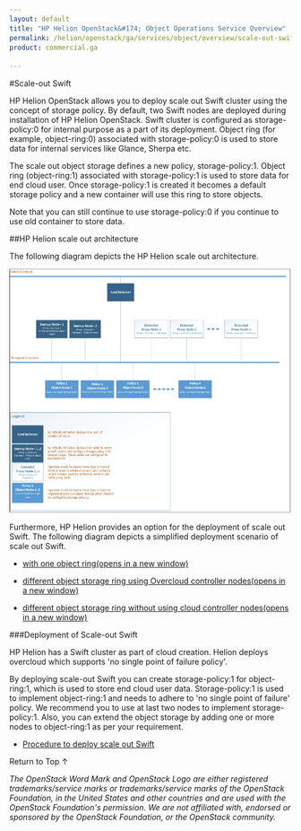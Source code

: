 ```yaml
---
layout: default
title: "HP Helion OpenStack&#174; Object Operations Service Overview"
permalink: /helion/openstack/ga/services/object/overview/scale-out-swift/
product: commercial.ga

---
```

<!--UNDER REVISION-->

<script>

function PageRefresh {
onLoad="window.refresh"
}

PageRefresh();

</script>

<!--
<p style="font-size: small;"> <a href="/helion/openstack/ga/services/object/overview/">&#9664; PREV</a> | <a href="/helion/openstack/services/overview/">&#9650; UP</a> | <a href=" /helion/openstack/ga/services/swift/deployment/"> NEXT &#9654</a> </p>-->


#Scale-out Swift 

HP Helion OpenStack allows you to deploy scale out Swift cluster using the concept of storage policy. By default, two Swift nodes are deployed during installation of HP Helion OpenStack. Swift cluster is configured as storage-policy:0 for internal purpose as a part of its deployment. Object ring (for example, object-ring:0) associated with storage-policy:0 is used to store data for internal services like Glance, Sherpa etc. 

The scale out object storage defines a new policy, storage-policy:1. Object ring (object-ring:1) associated with storage-policy:1 is used to store data for end cloud user. Once storage-policy:1 is created it becomes a default storage policy and a new container will use this ring to store objects. 

Note that you can still continue to use storage-policy:0 if you continue to use old container to store data.

##HP Helion scale out architecture 

The following diagram depicts the HP Helion scale out architecture.

<img src ="media/swift-deployment_architecture.png/">

Furthermore, HP Helion provides an option for the deployment of scale out Swift. The following diagram depicts a simplified deployment scenario of scale out Swift.

* <a href="javascript:window.open('/content/documentation/media/commercial_kvm_network_architecture.png','_blank','toolbar=no,menubar=no,resizable=yes,scrollbars=yes')">with one object ring(opens in a new window)</a>

	<!--This architecture shows the deployment of swift without any object ring. --->

 
* <a href="javascript:window.open('/content/documentation/media/swift_deployment-architecture-different-object-overcloud-controller-nodes..png','_blank','toolbar=no,menubar=no,resizable=yes,scrollbars=yes')">different object storage ring using Overcloud controller nodes(opens in a new window)</a> 



* <a href="javascript:window.open('/content/documentation/media/swift_deployment-architecture-different-object-without-overcloud-controller-nodes.png','_blank','toolbar=no,menubar=no,resizable=yes,scrollbars=yes')">different object storage ring without using <over> cloud controller nodes(opens in a new window)</a>



###Deployment of Scale-out Swift

HP Helion has a Swift cluster as part of cloud creation. Helion deploys overcloud which supports 'no single point of failure policy'.


By deploying scale-out Swift you can create storage-policy:1 for object-ring:1, which is used to store end cloud user data. Storage-policy:1 is used to implement object-ring:1 and needs to adhere to 'no single point of failure' policy. We recommend you to use at last two nodes to implement storage-policy:1. Also, you can extend the object storage by adding one or more nodes to object-ring:1 as per your requirement.


* [Procedure to deploy scale out Swift]( /helion/openstack/ga/services/swift/deployment/)








<a href="#top" style="padding:14px 0px 14px 0px; text-decoration: none;"> Return to Top &#8593; </a>





*The OpenStack Word Mark and OpenStack Logo are either registered trademarks/service marks or trademarks/service marks of the OpenStack Foundation, in the United States and other countries and are used with the OpenStack Foundation's permission. We are not affiliated with, endorsed or sponsored by the OpenStack Foundation, or the OpenStack community.*